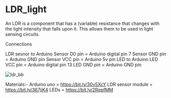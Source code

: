 # LDR_light


An LDR is a component that has a (variable) resistance that changes with the light intensity that falls upon it. This allows them to be used in light sensing circuits.  


Connections

LDR sesnor to Arduino
Sensor D0 pin = Arduino digital pin 7
Sensor GND pin = Arduino GND pin
Sensor VCC pin = Arduino 5v pin
LED to Arduino
LED VCC pin = Arduino digital pin 13
LED GND pin = Arduino GND pin


![ldr_bb](https://user-images.githubusercontent.com/44220596/105282146-b18d8100-5bd3-11eb-974b-9c3e5e3c6dfa.jpg)


Materials:-
Arduino uno = https://bit.ly/30v5XcY
LDR sensor module = https://bit.ly/367jiK4
LEDs = https://bit.ly/2RqpfMM
